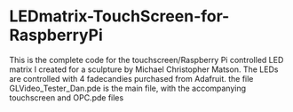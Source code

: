 # LEDmatrix-TouchScreen-for-RaspberryPi

This is the complete code for the touchscreen/Raspberry Pi controlled LED matrix I created for a sculpture by Michael Christopher Matson.
The LEDs are controlled with 4 fadecandies purchased from Adafruit.  the file GLVideo_Tester_Dan.pde is the main file, with the accompanying touchscreen and OPC.pde files
